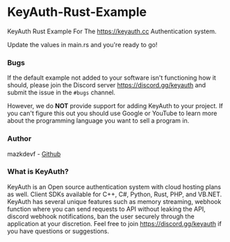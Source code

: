 # KeyAuth-Rust-Example
KeyAuth Rust Example For The https://keyauth.cc Authentication system.

Update the values in main.rs and you're ready to go!

### **Bugs**

If the default example not added to your software isn't functioning how it should, please join the Discord server https://discord.gg/keyauth and submit the issue in the `#bugs` channel.

However, we do **NOT** provide support for adding KeyAuth to your project. If you can't figure this out you should use Google or YouTube to learn more about the programming language you want to sell a program in.

### **Author**

mazkdevf - [Github](https://github.com/mazkdevf)

### **What is KeyAuth?**

KeyAuth is an Open source authentication system with cloud hosting plans as well. Client SDKs available for C++, C#, Python, Rust, PHP, and VB.NET. KeyAuth has several unique features such as memory streaming, webhook function where you can send requests to API without leaking the API, discord webhook notifications, ban the user securely through the application at your discretion. Feel free to join https://discord.gg/keyauth if you have questions or suggestions.

